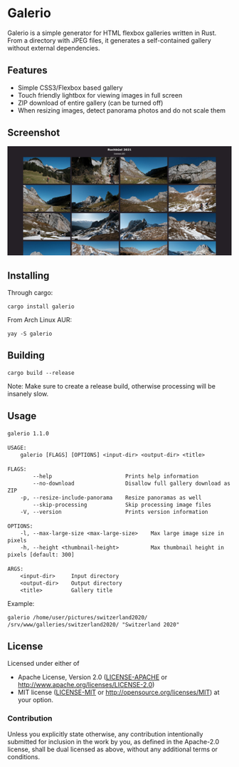 # Galerio

Galerio is a simple generator for HTML flexbox galleries written in Rust. From
a directory with JPEG files, it generates a self-contained gallery without
external dependencies.

## Features

- Simple CSS3/Flexbox based gallery
- Touch friendly lightbox for viewing images in full screen
- ZIP download of entire gallery (can be turned off)
- When resizing images, detect panorama photos and do not scale them

## Screenshot

![screenshot](screenshot.jpg)

## Installing

Through cargo:

    cargo install galerio

From Arch Linux AUR:

    yay -S galerio

## Building

    cargo build --release

Note: Make sure to create a release build, otherwise processing will be insanely slow.

## Usage

    galerio 1.1.0

    USAGE:
        galerio [FLAGS] [OPTIONS] <input-dir> <output-dir> <title>

    FLAGS:
            --help                       Prints help information
            --no-download                Disallow full gallery download as ZIP
        -p, --resize-include-panorama    Resize panoramas as well
            --skip-processing            Skip processing image files
        -V, --version                    Prints version information

    OPTIONS:
        -l, --max-large-size <max-large-size>    Max large image size in pixels
        -h, --height <thumbnail-height>          Max thumbnail height in pixels [default: 300]

    ARGS:
        <input-dir>     Input directory
        <output-dir>    Output directory
        <title>         Gallery title

Example:

    galerio /home/user/pictures/switzerland2020/ /srv/www/galleries/switzerland2020/ "Switzerland 2020"


## License

Licensed under either of

 * Apache License, Version 2.0 ([LICENSE-APACHE](LICENSE-APACHE) or
   http://www.apache.org/licenses/LICENSE-2.0)
 * MIT license ([LICENSE-MIT](LICENSE-MIT) or
   http://opensource.org/licenses/MIT) at your option.

### Contribution

Unless you explicitly state otherwise, any contribution intentionally submitted
for inclusion in the work by you, as defined in the Apache-2.0 license, shall
be dual licensed as above, without any additional terms or conditions.
